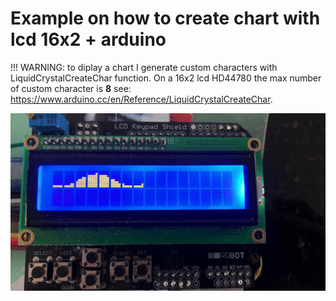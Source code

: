 # Example on how to create chart with lcd 16x2 + arduino

!!! WARNING: to diplay a chart I generate custom characters with LiquidCrystalCreateChar function.
On a 16x2 lcd HD44780 the max number of custom character is **8** see: https://www.arduino.cc/en/Reference/LiquidCrystalCreateChar.

![result](https://github.com/ltempier/arduino_lcd16x2_chart/blob/master/sin(x).gif?raw=true)